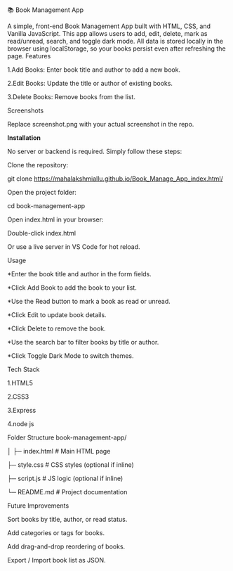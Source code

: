📚 Book Management App

A simple, front-end Book Management App built with HTML, CSS, and Vanilla JavaScript.
This app allows users to add, edit, delete, mark as read/unread, search, and toggle dark mode. All data is stored locally in the browser using localStorage, so your books persist even after refreshing the page.
Features

1.Add Books: Enter book title and author to add a new book.

2.Edit Books: Update the title or author of existing books.

3.Delete Books: Remove books from the list.

Screenshots

Replace screenshot.png with your actual screenshot in the repo.

**Installation**

No server or backend is required. Simply follow these steps:

Clone the repository:

git clone https://mahalakshmiallu.github.io/Book_Manage_App_index.html/


Open the project folder:

cd book-management-app

Open index.html in your browser:

Double-click index.html

Or use a live server in VS Code for hot reload.

Usage

*Enter the book title and author in the form fields.

*Click Add Book to add the book to your list.

*Use the Read button to mark a book as read or unread.

*Click Edit to update book details.

*Click Delete to remove the book.

*Use the search bar to filter books by title or author.

*Click Toggle Dark Mode to switch themes.

Tech Stack

1.HTML5

2.CSS3

3.Express 

4.node js

Folder Structure
book-management-app/

│
├─ index.html      # Main HTML page

├─ style.css       # CSS styles (optional if inline)

├─ script.js       # JS logic (optional if inline)

└─ README.md       # Project documentation

Future Improvements

Sort books by title, author, or read status.

Add categories or tags for books.

Add drag-and-drop reordering of books.

Export / Import book list as JSON.
